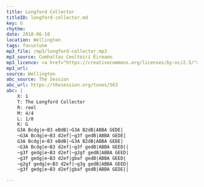 ```yaml
---
title: Longford Collector
titleID: longford-collector.md
key: G
rhythm: 
date: 2018-06-10
location: Wellington 
tags: focustune
mp3_file: /mp3/longford-collector.mp3
mp3_source: Comhaltas Ceoltóirí Éireann
mp3_licence: <a href="https://creativecommons.org/licenses/by-nc/2.5/">CC-BY-NC-2.5</a>
mp3_url: 
source: Wellington
abc_source: The Session
abc_url: https://thesession.org/tunes/563
abc: |
    X: 1
    T: The Longford Collector
    R: reel
    M: 4/4
    L: 1/8
    K: G
    G3A Bcdg|e~B3 eBdB|~G3A B2dB|ABBA GEDE|
    ~G3A Bcdg|e~B3 d2ef|~g3f gedB|ABBA GEDE|
    G3A Bcdg|e~B3 eBdB|~G3A B2dB|ABBA GEDE|
    ~G3A Bcdg|e~B3 d2ef|~g3f gedB|ABBA GEED||
    ~g3f gedg|e~B3 d2ef|~g2gf gedB|ABBA GEED|
    ~g3f gedg|e~B3 d2ef|gbaf gedB|ABBA GEED|
    ~g2gf gedg|e~B3 d2ef|~g3g gedB|ABBA GEED|
    ~g3f gedg|e~B3 d2ef|gbaf gedB|ABBA GEDE||

---
```

